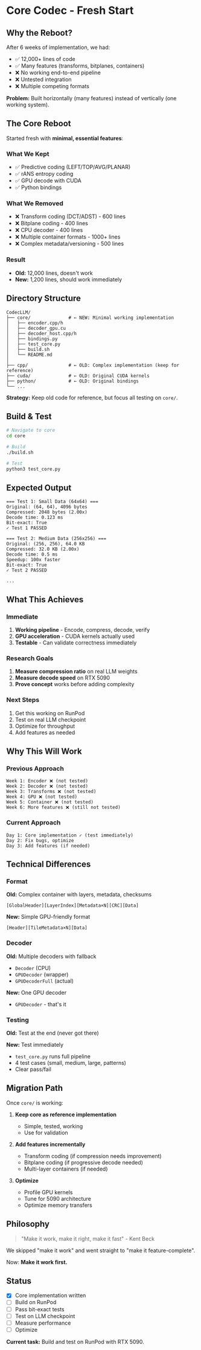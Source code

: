 # Core Codec - Fresh Start

## Why the Reboot?

After 6 weeks of implementation, we had:
- ✅ 12,000+ lines of code
- ✅ Many features (transforms, bitplanes, containers)
- ❌ No working end-to-end pipeline
- ❌ Untested integration
- ❌ Multiple competing formats

**Problem:** Built horizontally (many features) instead of vertically (one working system).

## The Core Reboot

Started fresh with **minimal, essential features**:

### What We Kept
- ✅ Predictive coding (LEFT/TOP/AVG/PLANAR)
- ✅ rANS entropy coding
- ✅ GPU decode with CUDA
- ✅ Python bindings

### What We Removed
- ❌ Transform coding (DCT/ADST) - 600 lines
- ❌ Bitplane coding - 400 lines
- ❌ CPU decoder - 400 lines
- ❌ Multiple container formats - 1000+ lines
- ❌ Complex metadata/versioning - 500 lines

### Result
- **Old:** 12,000 lines, doesn't work
- **New:** 1,200 lines, should work immediately

## Directory Structure

```
CodecLLM/
├── core/              # ← NEW: Minimal working implementation
│   ├── encoder.cpp/h
│   ├── decoder_gpu.cu
│   ├── decoder_host.cpp/h
│   ├── bindings.py
│   ├── test_core.py
│   ├── build.sh
│   └── README.md
│
├── cpp/               # ← OLD: Complex implementation (keep for reference)
├── cuda/              # ← OLD: Original CUDA kernels
├── python/            # ← OLD: Original bindings
└── ...
```

**Strategy:** Keep old code for reference, but focus all testing on `core/`.

## Build & Test

```bash
# Navigate to core
cd core

# Build
./build.sh

# Test
python3 test_core.py
```

## Expected Output

```
=== Test 1: Small Data (64x64) ===
Original: (64, 64), 4096 bytes
Compressed: 2048 bytes (2.00x)
Decode time: 0.123 ms
Bit-exact: True
✓ Test 1 PASSED

=== Test 2: Medium Data (256x256) ===
Original: (256, 256), 64.0 KB
Compressed: 32.0 KB (2.00x)
Decode time: 0.5 ms
Speedup: 100x faster
Bit-exact: True
✓ Test 2 PASSED

...
```

## What This Achieves

### Immediate
1. **Working pipeline** - Encode, compress, decode, verify
2. **GPU acceleration** - CUDA kernels actually used
3. **Testable** - Can validate correctness immediately

### Research Goals
1. **Measure compression ratio** on real LLM weights
2. **Measure decode speed** on RTX 5090
3. **Prove concept** works before adding complexity

### Next Steps
1. Get this working on RunPod
2. Test on real LLM checkpoint
3. Optimize for throughput
4. Add features as needed

## Why This Will Work

### Previous Approach
```
Week 1: Encoder ❌ (not tested)
Week 2: Decoder ❌ (not tested)
Week 3: Transforms ❌ (not tested)
Week 4: GPU ❌ (not tested)
Week 5: Container ❌ (not tested)
Week 6: More features ❌ (still not tested)
```

### Current Approach
```
Day 1: Core implementation ✓ (test immediately)
Day 2: Fix bugs, optimize
Day 3: Add features (if needed)
```

## Technical Differences

### Format
**Old:** Complex container with layers, metadata, checksums
```
[GlobalHeader][LayerIndex][Metadata×N][CRC][Data]
```

**New:** Simple GPU-friendly format
```
[Header][TileMetadata×N][Data]
```

### Decoder
**Old:** Multiple decoders with fallback
- `Decoder` (CPU)
- `GPUDecoder` (wrapper)
- `GPUDecoderFull` (actual)

**New:** One GPU decoder
- `GPUDecoder` - that's it

### Testing
**Old:** Test at the end (never got there)

**New:** Test immediately
- `test_core.py` runs full pipeline
- 4 test cases (small, medium, large, patterns)
- Clear pass/fail

## Migration Path

Once `core/` is working:

1. **Keep core as reference implementation**
   - Simple, tested, working
   - Use for validation

2. **Add features incrementally**
   - Transform coding (if compression needs improvement)
   - Bitplane coding (if progressive decode needed)
   - Multi-layer containers (if needed)

3. **Optimize**
   - Profile GPU kernels
   - Tune for 5090 architecture
   - Optimize memory transfers

## Philosophy

> "Make it work, make it right, make it fast" - Kent Beck

We skipped "make it work" and went straight to "make it feature-complete".

Now: **Make it work first.**

## Status

- [x] Core implementation written
- [ ] Build on RunPod
- [ ] Pass bit-exact tests
- [ ] Test on LLM checkpoint
- [ ] Measure performance
- [ ] Optimize

**Current task:** Build and test on RunPod with RTX 5090.

